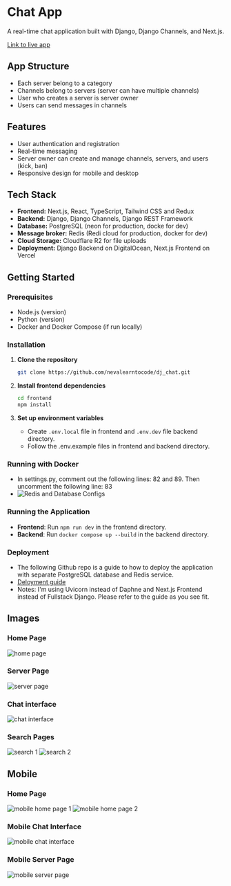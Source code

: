 # Chat App

A real-time chat application built with Django, Django Channels, and Next.js.

[Link to live app](https://django-nextjs-chat.vercel.app/)

## App Structure

- Each server belong to a category
- Channels belong to servers (server can have multiple channels)
- User who creates a server is server owner
- Users can send messages in channels

## Features

- User authentication and registration
- Real-time messaging
- Server owner can create and manage channels, servers, and users (kick, ban)
- Responsive design for mobile and desktop

## Tech Stack

- **Frontend:** Next.js, React, TypeScript, Tailwind CSS and Redux
- **Backend:** Django, Django Channels, Django REST Framework
- **Database:** PostgreSQL (neon for production, docke for dev)
- **Message broker:** Redis (Redi cloud for production, docker for dev)
- **Cloud Storage:** Cloudflare R2 for file uploads
- **Deployment:** Django Backend on DigitalOcean, Next.js Frontend on Vercel

## Getting Started

### Prerequisites

- Node.js (version)
- Python (version)
- Docker and Docker Compose (if run locally)

### Installation

1. **Clone the repository**
    ```bash
    git clone https://github.com/nevalearntocode/dj_chat.git
    ```

2. **Install frontend dependencies**
    ```bash
    cd frontend
    npm install
    ```

3. **Set up environment variables**
    - Create `.env.local` file in frontend and `.env.dev` file backend directory.
    - Follow the .env.example files in frontend and backend directory.

### Running with Docker

- In settings.py, comment out the following lines: 82 and 89. Then uncomment the following line: 83
- ![Redis and Database Configs](/images/redis-and-database-configs.png)

### Running the Application

- **Frontend**: Run `npm run dev` in the frontend directory.
- **Backend**: Run `docker compose up --build` in the backend directory.

### Deployment

- The following Github repo is a guide to how to deploy the application with separate PostgreSQL database and Redis service.
- [Deloyment guide](https://github.com/mitchtabian/HOWTO-django-channels-daphne)
- Notes: I'm using Uvicorn instead of Daphne and Next.js Frontend instead of Fullstack Django. Please refer to the guide as you see fit.

## Images

### Home Page
![home page](/images/home-page.png)

### Server Page
![server page](/images/server-landing-page.png)

### Chat interface
![chat interface](/images/chat-interface.png)

### Search Pages
![search 1](/images/search.png)
![search 2](/images/search-2.png)

## Mobile

### Home Page
![mobile home page 1](/images/mobile-home-page.png)
![mobile home page 2](/images/mobile-home-page-2.png)

### Mobile Chat Interface
![mobile chat interface](/images/mobile-chat-interface.png)

### Mobile Server Page
![mobile server page](/images/mobile-server-landing-page.png)